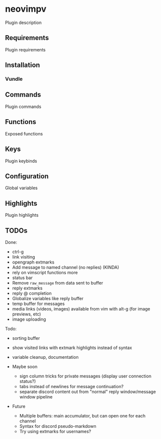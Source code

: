 neovimpv
========

Plugin description

Requirements
------------

Plugin requirements


Installation
------------

### Vundle

<!--
Place the following in `~/.config/nvim/init.vim`:
```vim
Plugin 'queue-miscreant/neovimpv'
```
Make sure the file is sourced and run `:PluginInstall`.
-->


Commands
--------

Plugin commands


Functions
---------

Exposed functions

Keys
----

Plugin keybinds


Configuration
-------------

Global variables


Highlights
----------

Plugin highlights


TODOs
-----

Done:
- ctrl-g
- link visiting
- opengraph extmarks
- Add message to named channel (no replies) (KINDA)
- rely on vimscript functions more
- status bar
- Remove `raw_message` from data sent to buffer
- reply extmarks
- reply @ completion
- Globalize variables like reply buffer
- temp buffer for messages
- media links (videos, images) available from vim with alt-g (for image previews, etc)
- image uploading

Todo:
- sorting buffer
- show visited links with extmark highlights instead of syntax
- variable cleanup, documentation

- Maybe soon
    - sign column tricks for private messages (display user connection status?)
    - tabs instead of newlines for message continuation?
    - separate discord content out from "normal" reply window/message window pipeline

- Future
    - Multiple buffers: main accumulator, but can open one for each channel
    - Syntax for discord pseudo-markdown
    - Try using extmarks for usernames?
